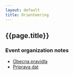 ```yaml
---
layout: default
title: Orienteering
---
```


## {{page.title}}

### Event organization notes

- [Obecna pravidla](http://notes.drive.ondrejsika.com/ob/poradani/obecne_pravidla.pdf)
- [Priprava dat](http://notes.drive.ondrejsika.com/ob/poradani/priprava_dat.pdf)


